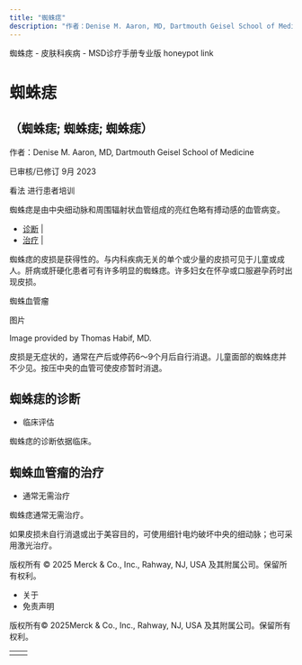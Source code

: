 ```yaml
---
title: "蜘蛛痣"
description: "作者：Denise M. Aaron, MD, Dartmouth Geisel School of Medicine"
---
```


﻿蜘蛛痣 \- 皮肤科疾病 \- MSD诊疗手册专业版 honeypot link

# 蜘蛛痣

## （蜘蛛痣; 蜘蛛痣; 蜘蛛痣）

作者：Denise M. Aaron, MD, Dartmouth Geisel School of Medicine

已审核/已修订 9月 2023

看法 进行患者培训

蜘蛛痣是由中央细动脉和周围辐射状血管组成的亮红色略有搏动感的血管病变。

- [诊断](#诊断_v37665507_zh) \|
- [治疗](#治疗_v26525273_zh) \|

蜘蛛痣的皮损是获得性的。与内科疾病无关的单个或少量的皮损可见于儿童或成人。肝病或肝硬化患者可有许多明显的蜘蛛痣。许多妇女在怀孕或口服避孕药时出现皮损。

蜘蛛血管瘤



图片

Image provided by Thomas Habif, MD.

皮损是无症状的，通常在产后或停药6～9个月后自行消退。儿童面部的蜘蛛痣并不少见。按压中央的血管可使皮疹暂时消退。

## 蜘蛛痣的诊断

- 临床评估


蜘蛛痣的诊断依据临床。

## 蜘蛛血管瘤的治疗

- 通常无需治疗


蜘蛛痣通常无需治疗。

如果皮损未自行消退或出于美容目的，可使用细针电灼破坏中央的细动脉；也可采用激光治疗。



版权所有 © 2025
Merck & Co., Inc., Rahway, NJ, USA 及其附属公司。保留所有权利。

- 关于
- 免责声明

版权所有© 2025Merck & Co., Inc., Rahway, NJ, USA 及其附属公司。保留所有权利。

|     |     |
| --- | --- |
|  |  |